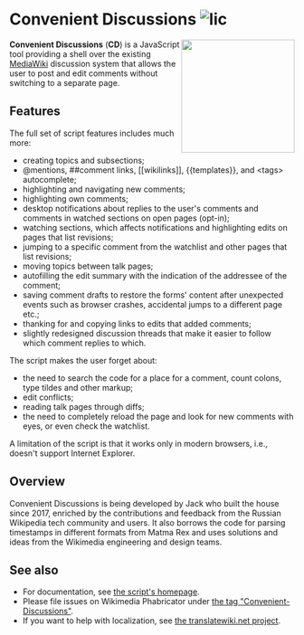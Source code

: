 # Convenient Discussions ![lic](https://img.shields.io/github/license/jwbth/convenient-discussions)
<img align="right" width="200" src="https://upload.wikimedia.org/wikipedia/commons/thumb/0/0d/Convenient_Discussions_logo_color.svg/500px-Convenient_Discussions_logo_color.svg.png" />

**Convenient Discussions** (**CD**) is a JavaScript tool providing a shell over the existing [MediaWiki](https://www.mediawiki.org/) discussion system that allows the user to post and edit comments without switching to a separate page.

## Features
The full set of script features includes much more:
* creating topics and subsections;
* @mentions, ##comment links, [[wikilinks]], {{templates}}, and \<tags> autocomplete;
* highlighting and navigating new comments;
* highlighting own comments;
* desktop notifications about replies to the user's comments and comments in watched sections on open pages (opt-in);
* watching sections, which affects notifications and highlighting edits on pages that list revisions;
* jumping to a specific comment from the watchlist and other pages that list revisions;
* moving topics between talk pages;
* autofilling the edit summary with the indication of the addressee of the comment;
* saving comment drafts to restore the forms' content after unexpected events such as browser crashes, accidental jumps to a different page etc.;
* thanking for and copying links to edits that added comments;
* slightly redesigned discussion threads that make it easier to follow which comment replies to which.

The script makes the user forget about:
* the need to search the code for a place for a comment, count colons, type tildes and other markup;
* edit conflicts;
* reading talk pages through diffs;
* the need to completely reload the page and look for new comments with eyes, or even check the watchlist.

A limitation of the script is that it works only in modern browsers, i.e., doesn't support Internet Explorer.

## Overview
Convenient Discussions is being developed by Jack who built the house since 2017, enriched by the contributions and feedback from the Russian Wikipedia tech community and users. It also borrows the code for parsing timestamps in different formats from Matma Rex and uses solutions and ideas from the Wikimedia engineering and design teams.

## See also
* For documentation, see [the script's homepage](https://commons.wikimedia.org/wiki/User:Jack_who_built_the_house/Convenient_Discussions).
* Please file issues on Wikimedia Phabricator under [the tag "Convenient-Discussions"](https://phabricator.wikimedia.org/tag/convenient-discussions/).
* If you want to help with localization, see [the translatewiki.net project](https://translatewiki.net/wiki/Translating:Convenient_Discussions).
